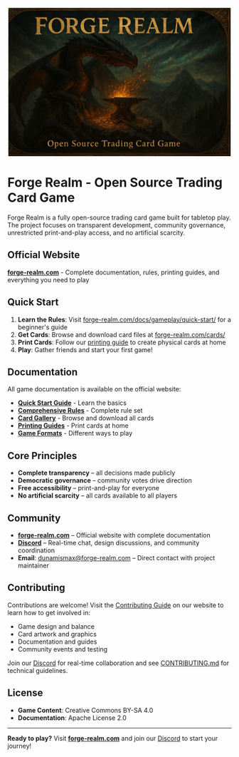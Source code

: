 <p align="center">
  <img src="https://github.com/dunamismax/images/blob/main/forge-realm/forge-realm-alt.png" alt="Forge Realm - Open Source Trading Card Game" width="500" />
</p>

# Forge Realm - Open Source Trading Card Game

Forge Realm is a fully open-source trading card game built for tabletop play. The project focuses on transparent development, community governance, unrestricted print-and-play access, and no artificial scarcity.

## Official Website

**[forge-realm.com](https://forge-realm.com)** - Complete documentation, rules, printing guides, and everything you need to play

## Quick Start

1. **Learn the Rules**: Visit [forge-realm.com/docs/gameplay/quick-start/](https://forge-realm.com/docs/gameplay/quick-start/) for a beginner's guide
2. **Get Cards**: Browse and download card files at [forge-realm.com/cards/](https://forge-realm.com/cards/)
3. **Print Cards**: Follow our [printing guide](https://forge-realm.com/docs/printing/home-printing-guide/) to create physical cards at home  
4. **Play**: Gather friends and start your first game!

## Documentation

All game documentation is available on the official website:

- **[Quick Start Guide](https://forge-realm.com/docs/gameplay/quick-start/)** - Learn the basics
- **[Comprehensive Rules](https://forge-realm.com/docs/gameplay/comprehensive-rules/)** - Complete rule set
- **[Card Gallery](https://forge-realm.com/cards/)** - Browse and download all cards
- **[Printing Guides](https://forge-realm.com/docs/printing/)** - Print cards at home
- **[Game Formats](https://forge-realm.com/docs/gameplay/formats/)** - Different ways to play

## Core Principles

- **Complete transparency** – all decisions made publicly
- **Democratic governance** – community votes drive direction
- **Free accessibility** – print-and-play for everyone
- **No artificial scarcity** – all cards available to all players

## Community

- **[forge-realm.com](https://forge-realm.com)** – Official website with complete documentation
- **[Discord](https://discord.gg/KQTY8DfY)** – Real-time chat, design discussions, and community coordination
- **Email**: [dunamismax@forge-realm.com](mailto:dunamismax@forge-realm.com) – Direct contact with project maintainer

## Contributing

Contributions are welcome! Visit the [Contributing Guide](https://forge-realm.com/contributing/) on our website to learn how to get involved in:

- Game design and balance
- Card artwork and graphics  
- Documentation and guides
- Community events and testing

Join our [Discord](https://discord.gg/KQTY8DfY) for real-time collaboration and see [CONTRIBUTING.md](CONTRIBUTING.md) for technical guidelines.

## License

- **Game Content**: Creative Commons BY-SA 4.0
- **Documentation**: Apache License 2.0

---

**Ready to play?** Visit **[forge-realm.com](https://forge-realm.com)** and join our [Discord](https://discord.gg/KQTY8DfY) to start your journey!
